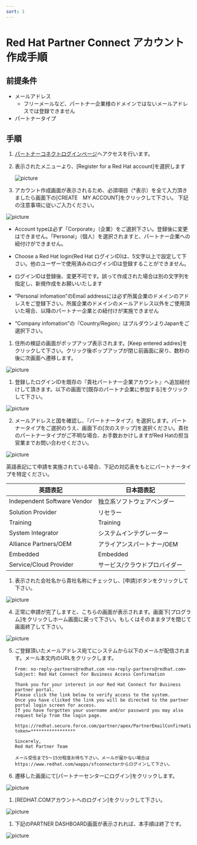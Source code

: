 ```yaml
---
sort: 1
---
```


# Red Hat Partner Connect アカウント作成手順

## 前提条件

* メールアドレス
  * フリーメールなど、パートナー企業様のドメインではないメールアドレスでは登録できません
* パートナータイプ

## 手順

1. [パートナーコネクトログインページ](https://sso.redhat.com/auth/realms/redhat-external/protocol/saml/clients/redhat?RelayState=%2FDashboard_page)へアクセスを行います。

2. 表示されたメニューより、[Register for a Red Hat account]を選択します

   ![picture](https://github.com/KaitoInaba/rh-open-renew/blob/main/partner-connect/images/001.png)

3. アカウント作成画面が表示されるため、必須項目（*表示）を全て入力頂きましたら画面下の[CREATE　MY ACCOUNT]をクリックして下さい。
下記の注意事項に従いご入力ください。

  ![picture](https://github.com/KaitoInaba/rh-open-renew/blob/main/partner-connect/images/002.png)

   - Account typeは必ず「Corporate」（企業）をご選択下さい。登録後に変更はできません。「Personal」（個人）を選択されますと、パートナー企業への紐付けができません。

   - Choose a Red Hat login(Red Hat ログインID)は、5文字以上で設定して下さい。他のユーザーで使用済みのログインIDは登録することができません。

   - ログインIDは登録後、変更不可です。誤って作成された場合は別の文字列を指定し、新規作成をお願いいたします

   - “Personal infomation”のEmail addressには必ず所属企業のドメインのアドレスをご登録下さい。所属企業のドメインのメールアドレス以外をご使用頂いた場合、以降のパートナー企業との紐付けが実施できません

   - “Company infomation”の『Country/Region』はプルダウンよりJapanをご選択下さい。

1. 住所の検証の画面がポップアップ表示されます。[Keep entered addres]をクリックして下さい。クリック後ポップアップが閉じ前画面に戻り、数秒の後に次画面へ遷移します。

  ![picture](https://github.com/KaitoInaba/rh-open-renew/blob/main/partner-connect/images/003.png)

1. 登録したログインIDを既存の『貴社パートナー企業アカウント』へ追加紐付けして頂きます。以下の画面で[既存のパートナ企業に参加する]をクリックして下さい。

  ![picture](https://github.com/KaitoInaba/rh-open-renew/blob/main/partner-connect/images/004.png)

2. メールアドレスと国を確認し、『パートナータイプ』を選択します。パートナータイプをご選択のうえ、画面下の[次のステップ]を選択ください。貴社のパートナータイプがご不明な場合、お手数おかけしますがRed Hatの担当営業までお問い合わせください。

  ![picture](https://github.com/KaitoInaba/rh-open-renew/blob/main/partner-connect/images/005.png)


   英語表記にて申請を実施されている場合、下記の対応表をもとにパートナータイプを特定ください。

   |英語表記|日本語表記|
   | ---- | ---- |
   |Independent Software Vendor|独立系ソフトウェアベンダー|
   |Solution Provider|リセラー|
   |Training|Training|
   |System Integrator|システムインテグレーター|
   |Alliance Partners/OEM|アライアンスパートナー/OEM|
   |Embedded|Embedded|
   |Service/Cloud Provider|サービス/クラウドプロバイダー|


1. 表示された会社名から貴社名称にチェックし、[申請]ボタンをクリックして下さい。

  ![picture](https://github.com/KaitoInaba/rh-open-renew/blob/main/partner-connect/images/006.png)

4. 正常に申請が完了しますと、こちらの画面が表示されます。画面下[プログラム]をクリックしホーム画面に戻って下さい。もしくはそのままタブを閉じて画面終了して下さい。

  ![picture](https://github.com/KaitoInaba/rh-open-renew/blob/main/partner-connect/images/007.png)

5. ご登録頂いたメールアドレス宛てにシステムから以下のメールが配信されます。メール本文内のURLをクリックします。


   ```
   ​From: no-reply-partners@redhat.com <no-reply-partners@redhat.com>
   Subject: Red Hat Connect for Business Access Confirmation

   Thank you for your interest in our Red Hat Connect for Business partner portal.
   Please click the link below to verify access to the system. 
   Once you have clicked the link you will be directed to the partner portal login screen for access.
   If you have forgotten your username and/or password you may also request help from the login page.

   https://redhat.secure.force.com/partner/apex/PartnerEmailConfirmation?token=​*​****************

   Sincerely,
   Red Hat Partner Team
   ```


   ```note
   メール受信まで5〜15分程度お待ち下さい。メールが届かない場合はhttps://www.redhat.com/wapps/sfconnectorからログインして下さい。
   ```

1. 遷移した画面にて[パートナーセンターにログイン]をクリックします。

  ![picture](https://github.com/KaitoInaba/rh-open-renew/blob/main/partner-connect/images/008.png)

1. [REDHAT.COMアカウントへのログイン]をクリックして下さい。

  ![picture](https://github.com/KaitoInaba/rh-open-renew/blob/main/partner-connect/images/009.png)

1. 下記のPARTNER DASHBOARD画面が表示されれば、本手順は終了です。

  ![picture](https://github.com/KaitoInaba/rh-open-renew/blob/main/partner-connect/images/010.png)